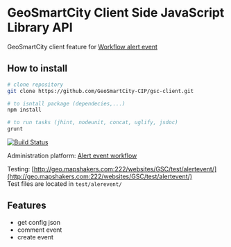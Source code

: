 # GeoSmartCity Client Side JavaScript Library API
GeoSmartCity client feature for [Workflow alert event](../wiki/workflow-alert-event)

## How to install
```bash
# clone repository
git clone https://github.com/GeoSmartCity-CIP/gsc-client.git

# to isntall package (dependecies,...)
npm install

# to run tasks (jhint, nodeunit, concat, uglify, jsdoc)
grunt
```

[![Build Status](https://travis-ci.org/GeoSmartCity-CIP/gsc-client.svg?branch=feature%2Fworkflow-alert-event)](https://travis-ci.org/GeoSmartCity-CIP/gsc-client)

Administration platform: [Alert event workflow](https://github.com/GeoSmartCity-CIP/gsc-client/wiki/Alert-event-workflow)

Testing: [http://geo.mapshakers.com:222/websites/GSC/test/alertevent/](http://geo.mapshakers.com:222/websites/GSC/test/alertevent/)</br>
Test files are located in ```test/alerevent/```

## Features
* get config json
* comment event
* create event
